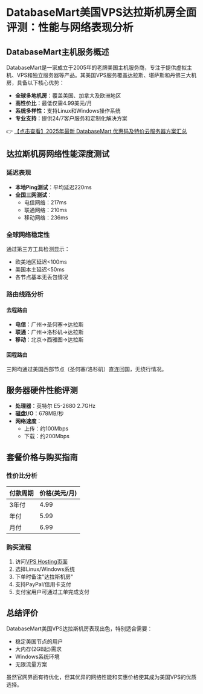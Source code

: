 # DatabaseMart美国VPS达拉斯机房全面评测：性能与网络表现分析

## DatabaseMart主机服务概述

DatabaseMart是一家成立于2005年的老牌美国主机服务商，专注于提供虚拟主机、VPS和独立服务器等产品。其美国VPS服务覆盖达拉斯、堪萨斯和丹佛三大机房，具备以下核心优势：

- **全球多地机房**：覆盖美国、加拿大及欧洲地区
- **高性价比**：最低仅需4.99美元/月
- **系统多样性**：支持Linux和Windows操作系统
- **专业支持**：提供24/7客户服务和定制化解决方案

👉 [【点击查看】2025年最新 DatabaseMart 优惠码及特价云服务器方案汇总](https://bit.ly/DatabaseMart)

## 达拉斯机房网络性能深度测试

### 延迟表现
- **本地Ping测试**：平均延迟220ms
- **全国三网测试**：
  - 电信网络：217ms
  - 联通网络：210ms 
  - 移动网络：236ms

### 全球网络稳定性
通过第三方工具检测显示：
- 欧美地区延迟<100ms
- 美国本土延迟<50ms
- 各节点基本无丢包情况

### 路由线路分析
#### 去程路由
- **电信**：广州→圣何塞→达拉斯
- **联通**：广州→洛杉矶→达拉斯  
- **移动**：北京→西雅图→达拉斯

#### 回程路由
三网均通过美国西部节点（圣何塞/洛杉矶）直连回国，无绕行情况。

## 服务器硬件性能评测
- **处理器**：英特尔 E5-2680 2.7GHz
- **磁盘I/O**：678MB/秒
- **网络速度**：
  - 上传：约100Mbps
  - 下载：约200Mbps

## 套餐价格与购买指南

### 性价比分析
| 付款周期 | 价格(美元/月) |
|---------|--------------|
| 3年付   | 4.99         |
| 年付     | 5.99         |
| 月付     | 6.99         |

### 购买流程
1. 访问[VPS Hosting页面](https://bit.ly/DatabaseMart)
2. 选择Linux/Windows系统
3. 下单时备注"达拉斯机房"
4. 支持PayPal/信用卡支付
5. 支付宝用户可通过工单完成支付

## 总结评价
DatabaseMart美国VPS达拉斯机房表现出色，特别适合需要：
- 稳定美国节点的用户
- 大内存(2GB起)需求
- Windows系统环境
- 无限流量方案

虽然官网界面有待优化，但其优异的网络性能和实惠价格使其成为美国VPS的优质选择。